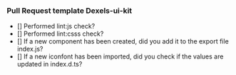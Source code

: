 ### Pull Request template Dexels-ui-kit

- [] Performed lint:js check?
- [] Performed lint:csss check?
- [] If a new component has been created, did you add it to the export file index.js?
- [] If a new iconfont has been imported, did you check if the values are updated in index.d.ts?
